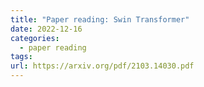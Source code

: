 ```yaml
---
title: "Paper reading: Swin Transformer"
date: 2022-12-16
categories:
  - paper reading
tags:
url: https://arxiv.org/pdf/2103.14030.pdf
---
```


